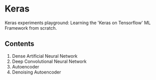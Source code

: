 # Keras
Keras experiments playground: Learning the 'Keras on Tensorflow' ML Framework from scratch.

## Contents
1. Dense Artificial Neural Network
2. Deep Convolutional Neural Network
3. Autoencoder
4. Denoising Autoencoder

